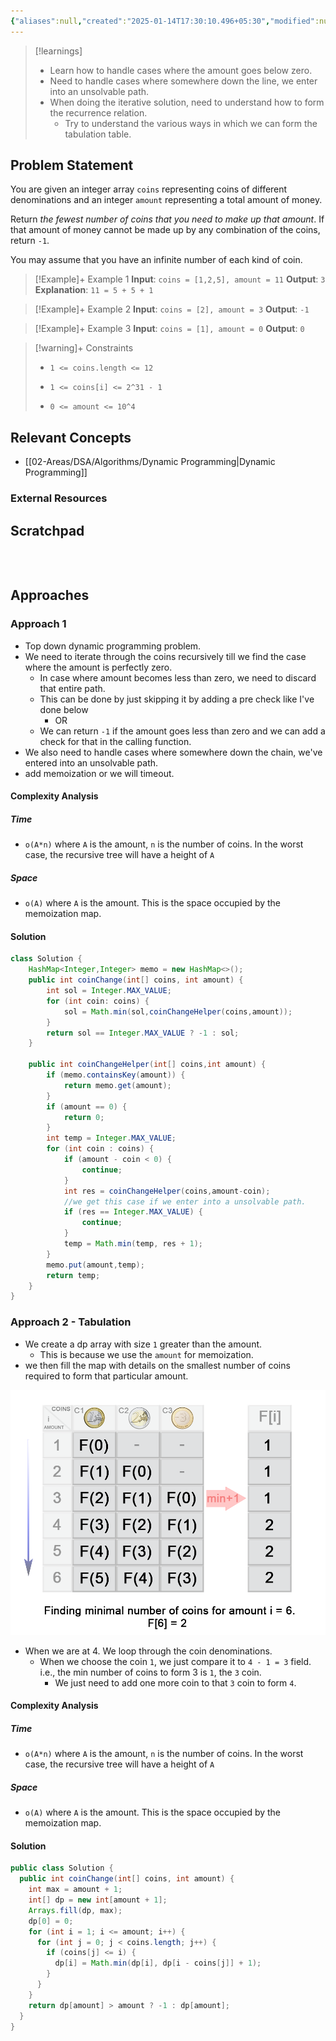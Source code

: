 ```yaml
---
{"aliases":null,"created":"2025-01-14T17:30:10.496+05:30","modified":null,"completed":true,"redo":false,"Perfect":false,"publish":true,"Description":null,"leetcode-index":322,"link":"https://leetcode.com/problems/coin-change","difficulty":"Medium","tags":["leetcode/array","leetcode/dynamic-programming","leetcode/breadth-first-search","programming/practice"],"date created":"2025-01-14T15:25","date modified":"2025-01-14T17:30","PassFrontmatter":true,"updated":"2025-01-14T17:30:10.496+05:30"}
---
```



> [!learnings]
> - Learn how to handle cases where the amount goes below zero.
> - Need to handle cases where somewhere down the line, we enter into an unsolvable path.
> - When doing the iterative solution, need to understand how to form the recurrence relation.
> 	- Try to understand the various ways in which we can form the tabulation table.
## Problem Statement

You are given an integer array `coins` representing coins of different denominations and an integer `amount` representing a total amount of money.

Return *the fewest number of coins that you need to make up that amount*. If that amount of money cannot be made up by any combination of the coins, return `-1`.

You may assume that you have an infinite number of each kind of coin.

 

>[!Example]+ Example 1
>**Input**: `coins = [1,2,5], amount = 11`
>**Output**: `3`
>**Explanation**: `11 = 5 + 5 + 1
>`

>[!Example]+ Example 2
>**Input**: `coins = [2], amount = 3`
>**Output**: `-1
`

>[!Example]+ Example 3
>**Input**: `coins = [1], amount = 0`
>**Output**: `0
`

>[!warning]+ Constraints
>- `1 <= coins.length <= 12`
>
>- `1 <= coins[i] <= 2^31 - 1`
>
>- `0 <= amount <= 10^4`

## Relevant Concepts
- [[02-Areas/DSA/Algorithms/Dynamic Programming\|Dynamic Programming]]

### External Resources

## Scratchpad
```



```
## Approaches
### Approach 1
- Top down dynamic programming problem.
- We need to iterate through the coins recursively till we find the case where the amount is perfectly zero.
	- In case where amount becomes less than zero, we need to discard that entire path.
	- This can be done by just skipping it by adding a pre check like I've done below
		- OR
	- We can return `-1` if the amount goes less than zero and we can add a check for that in the calling function.
- We also need to handle cases where somewhere down the chain, we've entered into an unsolvable path.
- add memoization or we will timeout.
#### Complexity Analysis
##### Time
- `o(A*n)` where `A` is the amount, `n` is the number of coins. In the worst case, the recursive tree will have a height of `A`
##### Space
- `o(A)` where `A` is the amount. This is the space occupied by the memoization map.
#### Solution
```Java
class Solution {
    HashMap<Integer,Integer> memo = new HashMap<>();
    public int coinChange(int[] coins, int amount) {
        int sol = Integer.MAX_VALUE;
        for (int coin: coins) {
            sol = Math.min(sol,coinChangeHelper(coins,amount));
        }
        return sol == Integer.MAX_VALUE ? -1 : sol;
    }

    public int coinChangeHelper(int[] coins,int amount) {
        if (memo.containsKey(amount)) {
            return memo.get(amount);
        }
        if (amount == 0) {
            return 0;
        }
        int temp = Integer.MAX_VALUE;
        for (int coin : coins) {
            if (amount - coin < 0) {
                continue;
            }
            int res = coinChangeHelper(coins,amount-coin);
            //we get this case if we enter into a unsolvable path.
            if (res == Integer.MAX_VALUE) {
                continue;
            }
            temp = Math.min(temp, res + 1);
        }
        memo.put(amount,temp);
        return temp;
    }
}
```


### Approach 2 - Tabulation
- We create a dp array with size `1` greater than the amount.
	- This is because we use the `amount` for memoization.
- we then fill the map with details on the smallest number of coins required to form that particular amount.

![Pasted image 20250103093254.png](../../../../02-Areas/DSA/Leetcode/Medium/attachments/Pasted%20image%2020250103093254.png)

- When we are at 4. We loop through the coin denominations.
	- When we choose the coin `1`, we just compare it to `4 - 1 = 3` field. i.e., the min number of coins to form 3 is `1`, the `3` coin.
		- We just need to add one more coin to that `3` coin to form `4`.
#### Complexity Analysis
##### Time
- `o(A*n)` where `A` is the amount, `n` is the number of coins. In the worst case, the recursive tree will have a height of `A`
##### Space
- `o(A)` where `A` is the amount. This is the space occupied by the memoization map.
#### Solution
```java
public class Solution {
  public int coinChange(int[] coins, int amount) {
    int max = amount + 1;
    int[] dp = new int[amount + 1];
    Arrays.fill(dp, max);
    dp[0] = 0;
    for (int i = 1; i <= amount; i++) {
      for (int j = 0; j < coins.length; j++) {
        if (coins[j] <= i) {
          dp[i] = Math.min(dp[i], dp[i - coins[j]] + 1);
        }
      }
    }
    return dp[amount] > amount ? -1 : dp[amount];
  }
}

```
